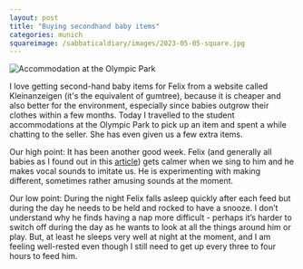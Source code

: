 ```yaml
---
layout: post
title: "Buying secondhand baby items"
categories: munich
squareimage: /sabbaticaldiary/images/2023-05-05-square.jpg
---
```

<img src="/sabbaticaldiary/images/2023-05-05.jpg" alt="Accommodation at the Olympic Park" class="center">

I love getting second-hand baby items for Felix from a website called Kleinanzeigen (it's the equivalent of gumtree), because it is cheaper and also better for the environment, especially since babies outgrow their clothes within a few months. Today I travelled to the student accommodations at the Olympic Park to pick up an item and spent a while chatting to the seller. She has even given us a few extra items. 

Our high point:
It has been another good week. Felix (and generally all babies as I found out in this <a href="https://greatergood.berkeley.edu/article/item/why_parents_sing_to_babies">article</a>) gets calmer when we sing to him and he makes vocal sounds to imitate us. He is experimenting with making different, sometimes rather amusing sounds at the moment. 

Our low point: 
During the night Felix falls asleep quickly after each feed but during the day he needs to be held and rocked to have a snooze. I don’t understand why he finds having a nap more difficult - perhaps it’s harder to switch off during the day as he wants to look at all the things around him or play. But, at least he sleeps very well at night at the moment, and I am feeling well-rested even though I still need to get up every three to four hours to feed him. 